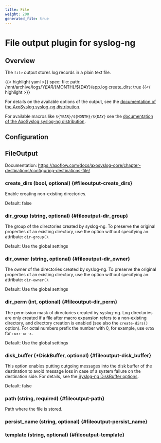 ```yaml
---
title: File
weight: 200
generated_file: true
---
```


# File output plugin for syslog-ng
## Overview
 The `file` output stores log records in a plain text file.

{{< highlight yaml >}}
spec:
  file:
    path: /mnt/archive/logs/${YEAR}/${MONTH}/${DAY}/app.log
    create_dirs: true
{{</ highlight >}}

For details on the available options of the output, see the [documentation of the AxoSyslog syslog-ng distribution](https://axoflow.com/docs/axosyslog-core/chapter-destinations/configuring-destinations-file/).

For available macros like `${YEAR}/${MONTH}/${DAY}` see the [documentation of the AxoSyslog syslog-ng distribution](https://axoflow.com/docs/axosyslog-core/chapter-manipulating-messages/customizing-message-format/reference-macros/).


## Configuration
## FileOutput

Documentation: https://axoflow.com/docs/axosyslog-core/chapter-destinations/configuring-destinations-file/

### create_dirs (bool, optional) {#fileoutput-create_dirs}

Enable creating non-existing directories.

Default: false

### dir_group (string, optional) {#fileoutput-dir_group}

The group of the directories created by syslog-ng. To preserve the original properties of an existing directory, use the option without specifying an attribute: `dir-group()`.

Default: Use the global settings

### dir_owner (string, optional) {#fileoutput-dir_owner}

The owner of the directories created by syslog-ng. To preserve the original properties of an existing directory, use the option without specifying an attribute: `dir-owner()`.

Default: Use the global settings

### dir_perm (int, optional) {#fileoutput-dir_perm}

The permission mask of directories created by syslog-ng. Log directories are only created if a file after macro expansion refers to a non-existing directory, and directory creation is enabled (see also the `create-dirs()` option). For octal numbers prefix the number with 0, for example, use `0755` for `rwxr-xr-x`.

Default: Use the global settings

### disk_buffer (*DiskBuffer, optional) {#fileoutput-disk_buffer}

This option enables putting outgoing messages into the disk buffer of the destination to avoid message loss in case of a system failure on the destination side. For details, see the [Syslog-ng DiskBuffer options](../disk_buffer/).

Default: false

### path (string, required) {#fileoutput-path}

Path where the file is stored. 


### persist_name (string, optional) {#fileoutput-persist_name}


### template (string, optional) {#fileoutput-template}



